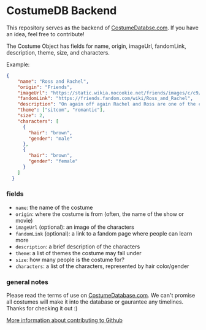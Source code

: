 # CostumeDB Backend

This repository serves as the backend of [CostumeDatabse.com](https://costumedatabase.com/). If you have an idea, feel free to contribute!

The Costume Object has fields for name, origin, imageUrl, fandomLink, description, theme, size, and characters. 

Example:
```json
{
    "name": "Ross and Rachel",
    "origin": "Friends",
    "imageUrl": "https://static.wikia.nocookie.net/friends/images/c/c9/Ross_and_Rachel_-_Final_Kiss_-_10x18.png",
    "fandomLink": "https://friends.fandom.com/wiki/Ross_and_Rachel",
    "description": "On again off again Rachel and Ross are one of the central couples on Friends. Were they on a break? It's up to you!",
    "theme": ["sitcom", "romantic"],
    "size": 2,
    "characters": [
      {
        "hair": "brown",
        "gender": "male"
      },
      {
        "hair": "brown",
        "gender": "female"
      }
    ]
  }
```

### fields
- `name`: the name of the costume
- `origin`: where the costume is from (often, the name of the show or movie)
- `imageUrl` (optional): an image of the characters
- `fandomLink` (optional): a link to a fandom page where people can learn more
- `description`: a brief description of the characters
- `theme`: a list of themes the costume may fall under
- `size`: how many people is the costume for?
- `characters`: a list of the characters, represented by hair color/gender

### general notes
Please read the terms of use on [CostumeDatabase.com](https://costumedatabase.com/terms). We can't promise all costumes will make it into the database or gaurantee any timelines. Thanks for checking it out :)

[More information about contributing to Github](https://www.dataschool.io/how-to-contribute-on-github/)
